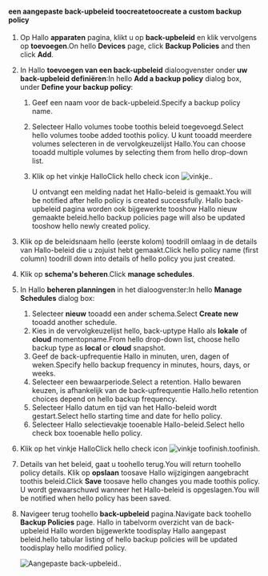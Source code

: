 <!--author=SharS last changed: 9/15/15-->

#### <a name="toocreate-a-custom-backup-policy"></a><span data-ttu-id="50d66-101">een aangepaste back-upbeleid toocreate</span><span class="sxs-lookup"><span data-stu-id="50d66-101">toocreate a custom backup policy</span></span>
1. <span data-ttu-id="50d66-102">Op Hallo **apparaten** pagina, klikt u op **back-upbeleid** en klik vervolgens op **toevoegen**.</span><span class="sxs-lookup"><span data-stu-id="50d66-102">On hello **Devices** page, click **Backup Policies** and then click **Add**.</span></span>
2. <span data-ttu-id="50d66-103">In Hallo **toevoegen van een back-upbeleid** dialoogvenster onder **uw back-upbeleid definiëren**:</span><span class="sxs-lookup"><span data-stu-id="50d66-103">In hello **Add a backup policy** dialog box, under **Define your backup policy**:</span></span>
   
   1. <span data-ttu-id="50d66-104">Geef een naam voor de back-upbeleid.</span><span class="sxs-lookup"><span data-stu-id="50d66-104">Specify a backup policy name.</span></span>
   2. <span data-ttu-id="50d66-105">Selecteer Hallo volumes toobe toothis beleid toegevoegd.</span><span class="sxs-lookup"><span data-stu-id="50d66-105">Select hello volumes toobe added toothis policy.</span></span> <span data-ttu-id="50d66-106">U kunt tooadd meerdere volumes selecteren in de vervolgkeuzelijst Hallo.</span><span class="sxs-lookup"><span data-stu-id="50d66-106">You can choose tooadd multiple volumes by selecting them from hello drop-down list.</span></span>
   3. <span data-ttu-id="50d66-107">Klik op het vinkje Hallo</span><span class="sxs-lookup"><span data-stu-id="50d66-107">Click hello check icon</span></span> ![vinkje](./media/storsimple-add-backup-policy/HCS_CheckIcon-include.png)<span data-ttu-id="50d66-109">.</span><span class="sxs-lookup"><span data-stu-id="50d66-109">.</span></span>
      
      <span data-ttu-id="50d66-110">U ontvangt een melding nadat het Hallo-beleid is gemaakt.</span><span class="sxs-lookup"><span data-stu-id="50d66-110">You will be notified after hello policy is created successfully.</span></span> <span data-ttu-id="50d66-111">Hallo back-upbeleid pagina worden ook bijgewerkte tooshow Hallo nieuw gemaakte beleid.</span><span class="sxs-lookup"><span data-stu-id="50d66-111">hello backup policies page will also be updated tooshow hello newly created policy.</span></span>
3. <span data-ttu-id="50d66-112">Klik op de beleidsnaam hello (eerste kolom) toodrill omlaag in de details van Hallo-beleid die u zojuist hebt gemaakt.</span><span class="sxs-lookup"><span data-stu-id="50d66-112">Click hello policy name (first column) toodrill down into details of hello policy you just created.</span></span>
4. <span data-ttu-id="50d66-113">Klik op **schema's beheren**.</span><span class="sxs-lookup"><span data-stu-id="50d66-113">Click **manage schedules**.</span></span>
5. <span data-ttu-id="50d66-114">In Hallo **beheren planningen** in het dialoogvenster:</span><span class="sxs-lookup"><span data-stu-id="50d66-114">In hello **Manage Schedules** dialog box:</span></span>
   
   1. <span data-ttu-id="50d66-115">Selecteer **nieuw** tooadd een ander schema.</span><span class="sxs-lookup"><span data-stu-id="50d66-115">Select **Create new** tooadd another schedule.</span></span>
   2. <span data-ttu-id="50d66-116">Kies in de vervolgkeuzelijst hello, back-uptype Hallo als **lokale** of **cloud** momentopname.</span><span class="sxs-lookup"><span data-stu-id="50d66-116">From hello drop-down list, choose hello backup type as **local** or **cloud** snapshot.</span></span>
   3. <span data-ttu-id="50d66-117">Geef de back-upfrequentie Hallo in minuten, uren, dagen of weken.</span><span class="sxs-lookup"><span data-stu-id="50d66-117">Specify hello backup frequency in minutes, hours, days, or weeks.</span></span>
   4. <span data-ttu-id="50d66-118">Selecteer een bewaarperiode.</span><span class="sxs-lookup"><span data-stu-id="50d66-118">Select a retention.</span></span> <span data-ttu-id="50d66-119">Hallo bewaren keuzen, is afhankelijk van de back-upfrequentie Hallo.</span><span class="sxs-lookup"><span data-stu-id="50d66-119">hello retention choices depend on hello backup frequency.</span></span>
   5. <span data-ttu-id="50d66-120">Selecteer Hallo datum en tijd van het Hallo-beleid wordt gestart.</span><span class="sxs-lookup"><span data-stu-id="50d66-120">Select hello starting time and date for hello policy.</span></span>
   6. <span data-ttu-id="50d66-121">Selecteer Hallo selectievakje tooenable Hallo-beleid.</span><span class="sxs-lookup"><span data-stu-id="50d66-121">Select hello check box tooenable hello policy.</span></span>
6. <span data-ttu-id="50d66-122">Klik op het vinkje Hallo</span><span class="sxs-lookup"><span data-stu-id="50d66-122">Click hello check icon</span></span> ![vinkje](./media/storsimple-add-backup-policy/HCS_CheckIcon-include.png) <span data-ttu-id="50d66-124">toofinish.</span><span class="sxs-lookup"><span data-stu-id="50d66-124">toofinish.</span></span>
7. <span data-ttu-id="50d66-125">Details van het beleid, gaat u toohello terug.</span><span class="sxs-lookup"><span data-stu-id="50d66-125">You will return toohello policy details.</span></span> <span data-ttu-id="50d66-126">Klik op **opslaan** toosave Hallo wijzigingen aangebracht toothis beleid.</span><span class="sxs-lookup"><span data-stu-id="50d66-126">Click **Save** toosave hello changes you made toothis policy.</span></span> <span data-ttu-id="50d66-127">U wordt gewaarschuwd wanneer het Hallo-beleid is opgeslagen.</span><span class="sxs-lookup"><span data-stu-id="50d66-127">You will be notified when hello policy has been saved.</span></span>
8. <span data-ttu-id="50d66-128">Navigeer terug toohello **back-upbeleid** pagina.</span><span class="sxs-lookup"><span data-stu-id="50d66-128">Navigate back toohello **Backup Policies** page.</span></span> <span data-ttu-id="50d66-129">Hallo in tabelvorm overzicht van de back-upbeleid Hallo worden bijgewerkte toodisplay Hallo aangepast beleid.</span><span class="sxs-lookup"><span data-stu-id="50d66-129">hello tabular listing of hello backup policies will be updated toodisplay hello modified policy.</span></span>
   
    ![Aangepaste back-upbeleid](./media/storsimple-create-custom-backup-policy/HCS_CustomBackupPolicyM-include.png)<span data-ttu-id="50d66-131">.</span><span class="sxs-lookup"><span data-stu-id="50d66-131">.</span></span>

